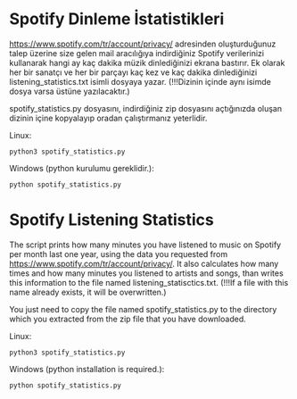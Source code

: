 # Spotify Dinleme İstatistikleri
https://www.spotify.com/tr/account/privacy/ adresinden oluşturduğunuz talep üzerine size gelen mail aracılığıya indirdiğiniz Spotify verilerinizi
kullanarak hangi ay kaç dakika müzik dinlediğinizi ekrana bastırır. Ek olarak her bir sanatçı ve her bir parçayı kaç kez ve kaç dakika dinlediğinizi listening_statistics.txt isimli dosyaya yazar. (!!!Dizinin içinde aynı isimde dosya varsa üstüne yazılacaktır.)

spotify_statistics.py dosyasını, indirdiğiniz zip dosyasını açtığınızda oluşan dizinin içine kopyalayıp oradan çalıştırmanız yeterlidir.

Linux:
```
python3 spotify_statistics.py
```
Windows (python kurulumu gereklidir.):
```
python spotify_statistics.py
```

# Spotify Listening Statistics

The script prints how many minutes you have listened to music on Spotify per month last one year, using the data you requested from https://www.spotify.com/tr/account/privacy/. It also calculates how many times and how many minutes you listened to artists and songs, than writes this information to the file named listening_statisctics.txt. (!!!If a file with this name already exists, it will be overwritten.)

You just need to copy the file named spotify_statistics.py to the directory which you extracted from the zip file that you have downloaded.

Linux:
```
python3 spotify_statistics.py
```
Windows (python installation is required.):
```
python spotify_statistics.py
```
